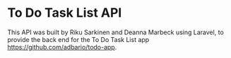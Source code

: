 # To Do Task List API

This API was built by Riku Sarkinen and Deanna Marbeck using Laravel, to provide the back end for the To Do Task List app https://github.com/adbario/todo-app.

